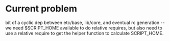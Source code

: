 # Current problem

bit of a cyclic dep between etc/base, lib/core, and eventual rc generation -- we
need $SCRIPT_HOME available to do relative requires, but also need to use a
relative require to get the helper function to calculate SCRIPT_HOME.


